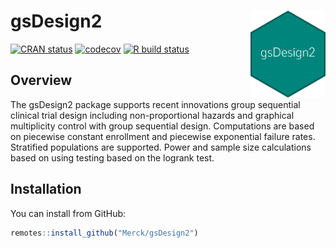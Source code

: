 # gsDesign2 <img src="man/figures/logo.png" align="right" width="120" />

<!-- badges: start -->
[![CRAN status](https://www.r-pkg.org/badges/version/gsDesign2)](https://CRAN.R-project.org/package=gsDesign2)
[![codecov](https://codecov.io/gh/Merck/gsDesign2/branch/main/graph/badge.svg?token=YGEGEGV3WG)](https://codecov.io/gh/Merck/gsDesign2)
[![R build status](https://github.com/Merck/gsDesign2/workflows/R-CMD-check/badge.svg)](https://github.com/Merck/gsDesign2/actions)
<!-- badges: end -->

## Overview

The gsDesign2 package supports recent innovations group sequential clinical
trial design including non-proportional hazards and graphical multiplicity
control with group sequential design.
Computations are based on piecewise constant enrollment and piecewise
exponential failure rates.
Stratified populations are supported. 
Power and sample size calculations based on using testing based on the
logrank test.

## Installation

You can install from GitHub:

```r
remotes::install_github("Merck/gsDesign2")
```
